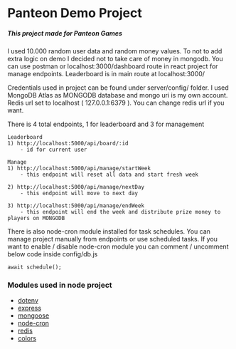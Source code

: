 # Panteon Demo Project

##### This project made for Panteon Games

I used 10.000 random user data and random money values. To not to add extra logic on demo I decided not to take care of money in mongodb. You can use postman or localhost:3000/dashboard route in react project for manage endpoints. Leaderboard is in main route at localhost:3000/

Credentials used in project can be found under server/config/ folder. I used MongoDB Atlas as MONGODB database and mongo uri is my own account. Redis url set to localhost ( 127.0.0.1:6379 ). You can change redis url if you want.

There is 4 total endpoints, 1 for leaderboard and 3 for management
```
Leaderboard
1) http://localhost:5000/api/board/:id
    - id for current user

Manage
1) http://localhost:5000/api/manage/startWeek
    - this endpoint will reset all data and start fresh week

2) http://localhost:5000/api/manage/nextDay
    - this endpoint will move to next day

3) http://localhost:5000/api/manage/endWeek
    - this endpoint will end the week and distribute prize money to players on MONGODB
```

There is also node-cron module installed for task schedules. You can manage project manually from endpoints or use scheduled tasks. If you want to enable / disable node-cron module you can comment / uncomment below code inside config/db.js

```
await schedule();
```
### Modules used in node project
* [dotenv](https://github.com/motdotla/dotenv)
* [express](https://github.com/expressjs/express)
* [mongoose](https://github.com/Automattic/mongoose)
* [node-cron](https://github.com/node-cron/node-cron)
* [redis](https://github.com/redis/node-redis)
* [colors](https://github.com/Marak/colors.js)